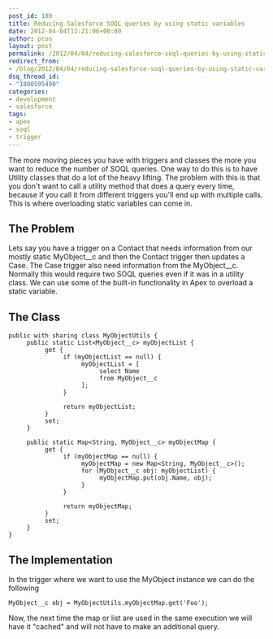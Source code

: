 ```yaml
---
post_id: 189
title: Reducing Salesforce SOQL queries by using static variables
date: 2012-04-04T11:21:06+00:00
author: pcon
layout: post
permalink: /2012/04/04/reducing-salesforce-soql-queries-by-using-static-variables/
redirect_from:
- /blog/2012/04/04/reducing-salesforce-soql-queries-by-using-static-variables/
dsq_thread_id:
- "1800595490"
categories:
- development
- salesforce
tags:
- apex
- soql
- trigger
---
```

The more moving pieces you have with triggers and classes the more you want to reduce the number of SOQL queries. One way to do this is to have Utility classes that do a lot of the heavy lifting. The problem with this is that you don't want to call a utility method that does a query every time, because if you call it from different triggers you'll end up with multiple calls.  This is where overloading static variables can come in.

## The Problem

Lets say you have a trigger on a Contact that needs information from our mostly static MyObject\_\_c and then the Contact trigger then updates a Case.  The Case trigger also need information from the MyObject\_\_c.  Normally this would require two SOQL queries even if it was in a utility class.  We can use some of the built-in functionality in Apex to overload a static variable.

## The Class
```apex
public with sharing class MyObjectUtils {
     public static List<MyObject__c> myObjectList {
          get {
               if (myObjectList == null) {
                    myObjectList = [
                         select Name
                         from MyObject__c
                    ];
               }

               return myObjectList;
          }
          set;
     }

     public static Map<String, MyObject__c> myObjectMap {
          get {
               if (myObjectMap == null) {
                    myObjectMap = new Map<String, MyObject__c>();
                    for (MyObject__c obj: myObjectList) {
                         myObjectMap.put(obj.Name, obj);
                    }
               }

               return myObjectMap;
          }
          set;
     }
}
```

## The Implementation

In the trigger where we want to use the MyObject instance we can do the following

```apex
MyObject__c obj = MyObjectUtils.myObjectMap.get('Foo');
```

Now, the next time the map or list are used in the same execution we will have it "cached" and will not have to make an additional query.